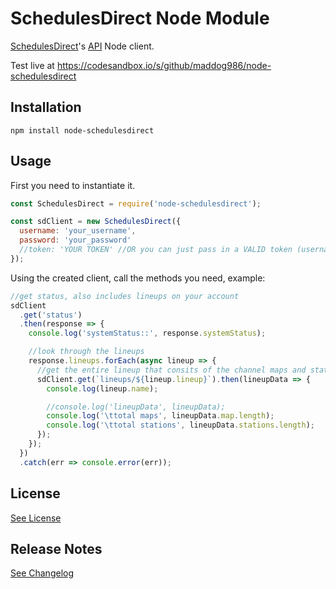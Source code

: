 # SchedulesDirect Node Module

[SchedulesDirect](http://schedulesdirect.org/)'s [API](https://github.com/SchedulesDirect/JSON-Service/wiki/API-20141201) Node client.

Test live at https://codesandbox.io/s/github/maddog986/node-schedulesdirect

## Installation

```
npm install node-schedulesdirect
```

## Usage

First you need to instantiate it.

```javascript
const SchedulesDirect = require('node-schedulesdirect');

const sdClient = new SchedulesDirect({
  username: 'your_username',
  password: 'your_password'
  //token: 'YOUR TOKEN' //OR you can just pass in a VALID token (username/password not required)
});
```

Using the created client, call the methods you need, example:

```javascript
//get status, also includes lineups on your account
sdClient
  .get('status')
  .then(response => {
    console.log('systemStatus::', response.systemStatus);

    //look through the lineups
    response.lineups.forEach(async lineup => {
      //get the entire lineup that consits of the channel maps and stations
      sdClient.get(`lineups/${lineup.lineup}`).then(lineupData => {
        console.log(lineup.name);

        //console.log('lineupData', lineupData);
        console.log('\ttotal maps', lineupData.map.length);
        console.log('\ttotal stations', lineupData.stations.length);
      });
    });
  })
  .catch(err => console.error(err));
```

## License

[See License](https://github.com/maddog986/node-schedulesdirect/blob/master/LICENSE)

## Release Notes

[See Changelog](https://github.com/maddog986/node-schedulesdirect/blob/master/CHANGELOG.md)
